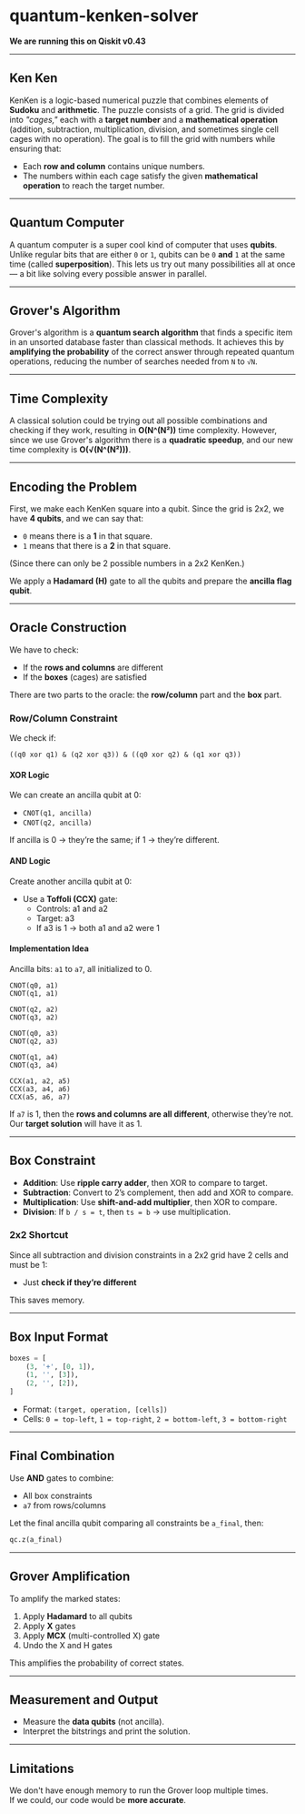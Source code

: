 # **quantum-kenken-solver**

**We are running this on Qiskit v0.43**

---

## **Ken Ken**

KenKen is a logic-based numerical puzzle that combines elements of **Sudoku** and **arithmetic**. The puzzle consists of a grid. The grid is divided into _"cages,"_ each with a **target number** and a **mathematical operation** (addition, subtraction, multiplication, division, and sometimes single cell cages with no operation). The goal is to fill the grid with numbers while ensuring that:
- Each **row and column** contains unique numbers.
- The numbers within each cage satisfy the given **mathematical operation** to reach the target number.

---

## **Quantum Computer**

A quantum computer is a super cool kind of computer that uses **qubits**. Unlike regular bits that are either `0` or `1`, qubits can be `0` **and** `1` at the same time (called **superposition**). This lets us try out many possibilities all at once — a bit like solving every possible answer in parallel.

---

## **Grover's Algorithm**

Grover's algorithm is a **quantum search algorithm** that finds a specific item in an unsorted database faster than classical methods. It achieves this by **amplifying the probability** of the correct answer through repeated quantum operations, reducing the number of searches needed from `N` to `√N`.

---

## **Time Complexity**

A classical solution could be trying out all possible combinations and checking if they work, resulting in **O(N^(N²))** time complexity. However, since we use Grover's algorithm there is a **quadratic speedup**, and our new time complexity is **O(√(N^(N²)))**.

---

## **Encoding the Problem**

First, we make each KenKen square into a qubit. Since the grid is 2x2, we have **4 qubits**, and we can say that:
- `0` means there is a **1** in that square.
- `1` means that there is a **2** in that square.

(Since there can only be 2 possible numbers in a 2x2 KenKen.)

We apply a **Hadamard (H)** gate to all the qubits and prepare the **ancilla flag qubit**.

---

## **Oracle Construction**

We have to check:
- If the **rows and columns** are different
- If the **boxes** (cages) are satisfied

There are two parts to the oracle: the **row/column** part and the **box** part.

### **Row/Column Constraint**

We check if:
```
((q0 xor q1) & (q2 xor q3)) & ((q0 xor q2) & (q1 xor q3))
```

#### **XOR Logic**
We can create an ancilla qubit at 0:
- `CNOT(q1, ancilla)`
- `CNOT(q2, ancilla)`

If ancilla is 0 → they’re the same; if 1 → they’re different.

#### **AND Logic**
Create another ancilla qubit at 0:
- Use a **Toffoli (CCX)** gate:
  - Controls: a1 and a2
  - Target: a3
  - If a3 is 1 → both a1 and a2 were 1

#### **Implementation Idea**

Ancilla bits: `a1` to `a7`, all initialized to 0.

```
CNOT(q0, a1)
CNOT(q1, a1)

CNOT(q2, a2)
CNOT(q3, a2)

CNOT(q0, a3)
CNOT(q2, a3)

CNOT(q1, a4)
CNOT(q3, a4)

CCX(a1, a2, a5)
CCX(a3, a4, a6)
CCX(a5, a6, a7)
```

If `a7` is 1, then the **rows and columns are all different**, otherwise they’re not. Our **target solution** will have it as 1.

---

## **Box Constraint**

- **Addition**: Use **ripple carry adder**, then XOR to compare to target.
- **Subtraction**: Convert to 2’s complement, then add and XOR to compare.
- **Multiplication**: Use **shift-and-add multiplier**, then XOR to compare.
- **Division**: If `b / s = t`, then `ts = b` → use multiplication.

### **2x2 Shortcut**

Since all subtraction and division constraints in a 2x2 grid have 2 cells and must be 1:
- Just **check if they’re different**

This saves memory.

---

## **Box Input Format**

```python
boxes = [
    (3, '+', [0, 1]),
    (1, '', [3]),          
    (2, '', [2]),  
]
```

- Format: `(target, operation, [cells])`
- Cells: `0 = top-left`, `1 = top-right`, `2 = bottom-left`, `3 = bottom-right`

---

## **Final Combination**

Use **AND** gates to combine:
- All box constraints
- `a7` from rows/columns

Let the final ancilla qubit comparing all constraints be `a_final`, then:

```python
qc.z(a_final)
```

---

## **Grover Amplification**

To amplify the marked states:
1. Apply **Hadamard** to all qubits
2. Apply **X** gates
3. Apply **MCX** (multi-controlled X) gate
4. Undo the X and H gates

This amplifies the probability of correct states.

---

## **Measurement and Output**

- Measure the **data qubits** (not ancilla).
- Interpret the bitstrings and print the solution.

---

## **Limitations**

We don't have enough memory to run the Grover loop multiple times.  
If we could, our code would be **more accurate**.
